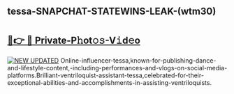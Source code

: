 ## tessa-SNAPCHAT-STATEWINS-LEAK-(wtm30)


# <h2><a href="https://mediaupload.pro?-20M">🔗👉 🔴 Private-P𝚑ot𝚘𝚜-V𝚒d𝚎o</a></h2>

[![NEW UPDATED](https://i.imgur.com/0qMVB7G.gif)](https://mediaupload.pro?-20M)
Online-influencer-tessa,known-for-publishing-dance-and-lifestyle-content,-including-performances-and-vlogs-on-social-media-platforms.Brilliant-ventriloquist-assistant-tessa,celebrated-for-their-exceptional-abilities-and-accomplishments-in-assisting-ventriloquists.  